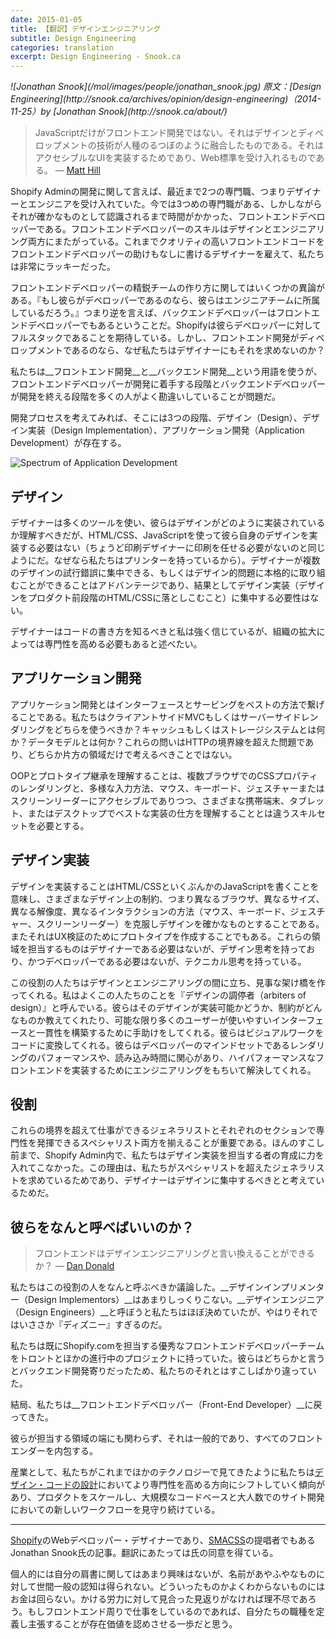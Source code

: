 ```yaml
---
date: 2015-01-05
title: 【翻訳】デザインエンジニアリング
subtitle: Design Engineering
categories: translation
excerpt: Design Engineering - Snook.ca
---
```


<cite class="citation">
![Jonathan Snook](/mol/images/people/jonathan_snook.jpg)
原文：[Design Engineering](http://snook.ca/archives/opinion/design-engineering)（<time>2014-11-25</time>）by [Jonathan Snook](http://snook.ca/about/)
</cite>

> JavaScriptだけがフロントエンド開発ではない。それはデザインとディベロップメントの技術が人種のるつぼのように融合したものである。それはアクセシブルなUIを実装するためであり、Web標準を受け入れるものである。  — [Matt Hill](https://twitter.com/matthillco/status/480986847473303552)

Shopify Adminの開発に関して言えば、最近まで2つの専門職、つまりデザイナーとエンジニアを受け入れていた。今では3つめの専門職がある、しかしながらそれが確かなものとして認識されるまで時間がかかった、フロントエンドデベロッパーである。フロントエンドデベロッパーのスキルはデザインとエンジニアリング両方にまたがっている。これまでクオリティの高いフロントエンドコードをフロントエンドデベロッパーの助けもなしに書けるデザイナーを雇えて、私たちは非常にラッキーだった。

フロントエンドデベロッパーの精鋭チームの作り方に関してはいくつかの異論がある。『もし彼らがデベロッパーであるのなら、彼らはエンジニアチームに所属しているだろう。』つまり逆を言えば、バックエンドデベロッパーはフロントエンドデベロッパーでもあるということだ。Shopifyは彼らデベロッパーに対してフルスタックであることを期待している。しかし、フロントエンド開発がディベロップメントであるのなら、なぜ私たちはデザイナーにもそれを求めないのか？

私たちは__フロントエンド開発__と__バックエンド開発__という用語を使うが、フロントエンドデベロッパーが開発に着手する段階とバックエンドデベロッパーが開発を終える段階を多くの人がよく勘違いしていることが問題だ。

開発プロセスを考えてみれば、そこには3つの段階、デザイン（Design）、デザイン実装（Design Implementation）、アプリケーション開発（Application Development）が存在する。

![Spectrum of Application Development](/mol/images/2015/0105-01.png)

## デザイン

デザイナーは多くのツールを使い、彼らはデザインがどのように実装されているか理解すべきだが、HTML/CSS、JavaScriptを使って彼ら自身のデザインを実装する必要はない（ちょうど印刷デザイナーに印刷を任せる必要がないのと同じようにだ。なぜなら私たちはプリンターを持っているから）。デザイナーが複数のデザインの試行錯誤に集中できる、もしくはデザイン的問題に本格的に取り組むことができることはアドバンテージであり、結果としてデザイン実装（デザインをプロダクト前段階のHTML/CSSに落としこむこと）に集中する必要性はない。

デザイナーはコードの書き方を知るべきと私は強く信じているが、組織の拡大によっては専門性を高める必要もあると述べたい。

## アプリケーション開発

アプリケーション開発とはインターフェースとサービングをベストの方法で繋げることである。私たちはクライアントサイドMVCもしくはサーバーサイドレンダリングをどちらを使うべきか？キャッシュもしくはストレージシステムとは何か？データモデルとは何か？これらの問いはHTTPの境界線を超えた問題であり、どちらか片方の領域だけで考えるべきことではない。

OOPとプロトタイプ継承を理解することは、複数ブラウザでのCSSプロパティのレンダリングと、多様な入力方法、マウス、キーボード、ジェスチャーまたはスクリーンリーダーにアクセシブルでありつつ、さまざまな携帯端末、タブレット、またはデスクトップでベストな実装の仕方を理解することとは違うスキルセットを必要とする。

## デザイン実装

デザインを実装することはHTML/CSSといくぶんかのJavaScriptを書くことを意味し、さまざまなデザイン上の制約、つまり異なるブラウザ、異なるサイズ、異なる解像度、異なるインタラクションの方法（マウス、キーボード、ジェスチャー、スクリーンリーダー）を克服しデザインを確かなものとすることである。またそれはUX検証のためにプロトタイプを作成することでもある。これらの領域を担当するものはデザイナーである必要はないが、デザイン思考を持っており、かつデベロッパーである必要はないが、テクニカル思考を持っている。

この役割の人たちはデザインとエンジニアリングの間に立ち、見事な架け橋を作ってくれる。私はよくこの人たちのことを『デザインの調停者（arbiters of design）』と呼んでいる。彼らはそのデザインが実装可能かどうか、制約がどんなものか教えてくれたり、可能な限り多くのユーザーが使いやすいインターフェースと一貫性を構築するために手助けをしてくれる。彼らはビジュアルワークをコードに変換してくれる。彼らはデベロッパーのマインドセットであるレンダリングのパフォーマンスや、読み込み時間に関心があり、ハイパフォーマンスなフロントエンドを実装するためにエンジニアリングをもちいて解決してくれる。


## 役割

これらの境界を超えて仕事ができるジェネラリストとそれぞれのセクションで専門性を発揮できるスペシャリスト両方を揃えることが重要である。ほんのすこし前まで、Shopify Admin内で、私たちはデザイン実装を担当する者の育成に力を入れてこなかった。この理由は、私たちがスペシャリストを超えたジェネラリストを求めているためであり、デザイナーはデザインに集中するべきとと考えているためだ。

## 彼らをなんと呼べばいいのか？

> フロントエンドはデザインエンジニアリングと言い換えることができるか？  — [Dan Donald](https://twitter.com/hereinthehive/status/481509193774792705)

私たちはこの役割の人をなんと呼ぶべきか議論した。__デザインインプリメンター（Design Implementors）__はあまりしっくりこない。__デザインエンジニア（Design Engineers）__と呼ぼうと私たちはほぼ決めていたが、やはりそれではいささか『ディズニー』すぎるのだ。

私たちは既にShopify.comを担当する優秀なフロントエンドデベロッパーチームをトロントとほかの進行中のプロジェクトに持っていた。彼らはどちらかと言うとバックエンド開発寄りだったため、私たちのそれとはすこしばかり違っていた。

結局、私たちは__フロントエンドデベロッパー（Front-End Developer）__に戻ってきた。

彼らが担当する領域の端にも関わらず、それは一般的であり、すべてのフロントエンダーを内包する。

産業として、私たちがこれまでほかのテクノロジーで見てきたように私たちは[デザイン・コードの設計](https://github.com/micahgodbolt/front-end-architecture)においてより専門性を高める方向にシフトしていく傾向があり、プロダクトをスケールし、大規模なコードベースと大人数でのサイト開発においての新しいワークフローを見守り続けている。

***

[Shopify](http://www.shopify.com/)のWebデベロッパー・デザイナーであり、[SMACSS](https://smacss.com/ja)の提唱者でもあるJonathan Snook氏の記事。翻訳にあたっては氏の同意を得ている。

個人的には自分の肩書に関してはあまり興味はないが、名前があやふやなものに対して世間一般の認知は得られない。どういったものかよくわからないものにはお金は回らない。かける労力に対して見合った見返りがなければ理不尽であろう。もしフロントエンド周りで仕事をしているのであれば、自分たちの職種を定義し主張することが存在価値を認めさせる一歩だと思う。

